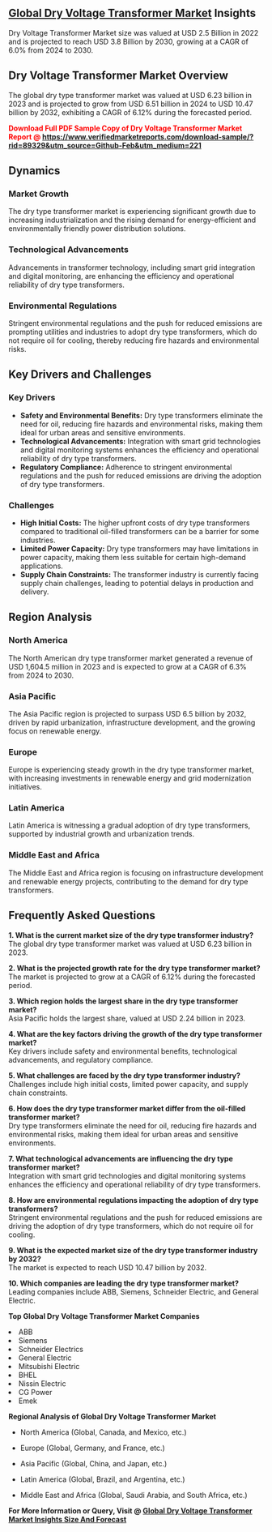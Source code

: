 <h2><a href="https://www.verifiedmarketreports.com/download-sample/?rid=89329&amp;utm_source=Github&amp;utm_medium=221" target="_blank">Global Dry Voltage Transformer Market</a> Insights</h2><p>Dry Voltage Transformer Market size was valued at USD 2.5 Billion in 2022 and is projected to reach USD 3.8 Billion by 2030, growing at a CAGR of 6.0% from 2024 to 2030.</p><p> <h2>Dry Voltage Transformer Market Overview</h2> <p>The global dry type transformer market was valued at USD 6.23 billion in 2023 and is projected to grow from USD 6.51 billion in 2024 to USD 10.47 billion by 2032, exhibiting a CAGR of 6.12% during the forecasted period. </p> <p><strong><p><span class=""><span style="color: #ff0000;"><strong>Download Full PDF Sample Copy of Dry Voltage Transformer Market Report</strong> @ </span><a href="https://www.verifiedmarketreports.com/download-sample/?rid=89329&amp;utm_source=Github-Feb&amp;utm_medium=221" target="_blank">https://www.verifiedmarketreports.com/download-sample/?rid=89329&amp;utm_source=Github-Feb&amp;utm_medium=221</a></span></p></strong></p> <h2>Dynamics</h2> <h3>Market Growth</h3> <p>The dry type transformer market is experiencing significant growth due to increasing industrialization and the rising demand for energy-efficient and environmentally friendly power distribution solutions. </p> <h3>Technological Advancements</h3> <p>Advancements in transformer technology, including smart grid integration and digital monitoring, are enhancing the efficiency and operational reliability of dry type transformers. </p> <h3>Environmental Regulations</h3> <p>Stringent environmental regulations and the push for reduced emissions are prompting utilities and industries to adopt dry type transformers, which do not require oil for cooling, thereby reducing fire hazards and environmental risks. </p> <h2>Key Drivers and Challenges</h2> <h3>Key Drivers</h3> <ul> <li><strong>Safety and Environmental Benefits:</strong> Dry type transformers eliminate the need for oil, reducing fire hazards and environmental risks, making them ideal for urban areas and sensitive environments. </li> <li><strong>Technological Advancements:</strong> Integration with smart grid technologies and digital monitoring systems enhances the efficiency and operational reliability of dry type transformers. </li> <li><strong>Regulatory Compliance:</strong> Adherence to stringent environmental regulations and the push for reduced emissions are driving the adoption of dry type transformers. </li> </ul> <h3>Challenges</h3> <ul> <li><strong>High Initial Costs:</strong> The higher upfront costs of dry type transformers compared to traditional oil-filled transformers can be a barrier for some industries. </li> <li><strong>Limited Power Capacity:</strong> Dry type transformers may have limitations in power capacity, making them less suitable for certain high-demand applications. </li> <li><strong>Supply Chain Constraints:</strong> The transformer industry is currently facing supply chain challenges, leading to potential delays in production and delivery. </li> </ul> <h2>Region Analysis</h2> <h3>North America</h3> <p>The North American dry type transformer market generated a revenue of USD 1,604.5 million in 2023 and is expected to grow at a CAGR of 6.3% from 2024 to 2030. </p> <h3>Asia Pacific</h3> <p>The Asia Pacific region is projected to surpass USD 6.5 billion by 2032, driven by rapid urbanization, infrastructure development, and the growing focus on renewable energy. </p> <h3>Europe</h3> <p>Europe is experiencing steady growth in the dry type transformer market, with increasing investments in renewable energy and grid modernization initiatives. </p> <h3>Latin America</h3> <p>Latin America is witnessing a gradual adoption of dry type transformers, supported by industrial growth and urbanization trends. </p> <h3>Middle East and Africa</h3> <p>The Middle East and Africa region is focusing on infrastructure development and renewable energy projects, contributing to the demand for dry type transformers. </p> <h2>Frequently Asked Questions</h2> <p><strong>1. What is the current market size of the dry type transformer industry?</strong><br> The global dry type transformer market was valued at USD 6.23 billion in 2023. </p> <p><strong>2. What is the projected growth rate for the dry type transformer market?</strong><br> The market is projected to grow at a CAGR of 6.12% during the forecasted period. </p> <p><strong>3. Which region holds the largest share in the dry type transformer market?</strong><br> Asia Pacific holds the largest share, valued at USD 2.24 billion in 2023. </p> <p><strong>4. What are the key factors driving the growth of the dry type transformer market?</strong><br> Key drivers include safety and environmental benefits, technological advancements, and regulatory compliance. </p> <p><strong>5. What challenges are faced by the dry type transformer industry?</strong><br> Challenges include high initial costs, limited power capacity, and supply chain constraints. </p> <p><strong>6. How does the dry type transformer market differ from the oil-filled transformer market?</strong><br> Dry type transformers eliminate the need for oil, reducing fire hazards and environmental risks, making them ideal for urban areas and sensitive environments. </p> <p><strong>7. What technological advancements are influencing the dry type transformer market?</strong><br> Integration with smart grid technologies and digital monitoring systems enhances the efficiency and operational reliability of dry type transformers. </p> <p><strong>8. How are environmental regulations impacting the adoption of dry type transformers?</strong><br> Stringent environmental regulations and the push for reduced emissions are driving the adoption of dry type transformers, which do not require oil for cooling. </p> <p><strong>9. What is the expected market size of the dry type transformer industry by 2032?</strong><br> The market is expected to reach USD 10.47 billion by 2032. </p> <p><strong>10. Which companies are leading the dry type transformer market?</strong><br> Leading companies include ABB, Siemens, Schneider Electric, and General Electric. </p> </p><p><strong>Top Global Dry Voltage Transformer Market Companies</strong></p><div data-test-id=""><p><li>ABB</li><li> Siemens</li><li> Schneider Electrics</li><li> General Electric</li><li> Mitsubishi Electric</li><li> BHEL</li><li> Nissin Electric</li><li> CG Power</li><li> Emek</li></p><div><strong>Regional Analysis of&nbsp;Global Dry Voltage Transformer Market</strong></div><ul><li dir="ltr"><p dir="ltr">North America&nbsp;(Global, Canada, and Mexico, etc.)</p></li><li dir="ltr"><p dir="ltr">Europe (Global, Germany, and France, etc.)</p></li><li dir="ltr"><p dir="ltr">Asia Pacific&nbsp;(Global, China, and Japan, etc.)</p></li><li dir="ltr"><p dir="ltr">Latin America&nbsp;(Global, Brazil, and Argentina, etc.)</p></li><li dir="ltr">Middle East and Africa&nbsp;(Global, Saudi Arabia, and South Africa, etc.)</li></ul><p><strong>For More Information or Query, Visit @&nbsp;</strong><strong><a href="https://www.verifiedmarketreports.com/product/global-dry-voltage-transformer-market-growth-2019-2024/?utm_source=Github&amp;utm_medium=221" target="_blank">Global Dry Voltage Transformer Market Insights Size And Forecast</a></strong></p></div>
